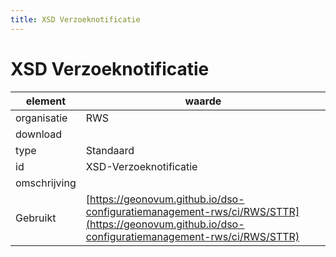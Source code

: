 ```yaml
---
title: XSD Verzoeknotificatie
---
```


# XSD Verzoeknotificatie

|element|waarde|
|-----|------|
| organisatie  |RWS|
| download  | [](<>)|
| type  |Standaard|
| id  |XSD-Verzoeknotificatie|
| omschrijving  ||
| Gebruikt|[https://geonovum.github.io/dso-configuratiemanagement-rws/ci/RWS/STTR](https://geonovum.github.io/dso-configuratiemanagement-rws/ci/RWS/STTR)|

